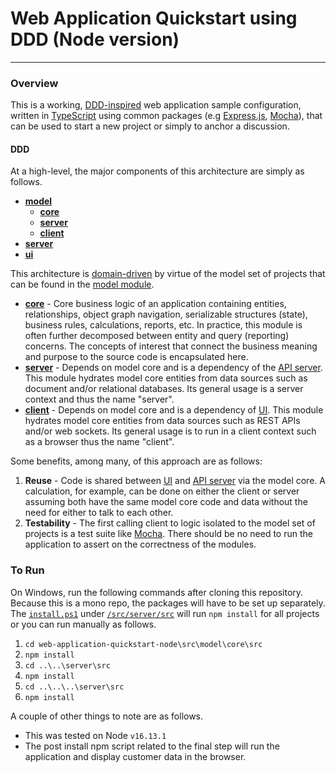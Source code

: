 # Web Application Quickstart using DDD (Node version)

---

### Overview

This is a working, [DDD-inspired](https://en.wikipedia.org/wiki/Domain-driven_design) web application sample configuration, written in [TypeScript](https://www.typescriptlang.org/) using common packages (e.g [Express.js](http://expressjs.com/), [Mocha](https://mochajs.org/)), that can be used to start a new project or simply to anchor a discussion.  

#### DDD

At a high-level, the major components of this architecture are simply as follows.

- [**model**](./src/model)
	- [**core**](./src/model/core/src)
	- [**server**](./src/model/server/src)
	- [**client**](./src/model/client/src)
- [**server**](./src/server/src)
- [**ui**](./src/ui/src)

This architecture is [domain-driven](https://en.wikipedia.org/wiki/Domain-driven_design) by virtue of the model set of projects that can be found in the [model module](./src/model).  

- [**core**](./src/model/core/src) - Core business logic of an application containing entities, relationships, object graph navigation, serializable structures (state), business rules, calculations, reports, etc. In practice, this module is often further decomposed between entity and query (reporting) concerns.  The concepts of interest that connect the business meaning and purpose to the source code is encapsulated here.
- [**server**](./src/model/server/src) - Depends on model core and is a dependency of the [API server](./src/server).  This module hydrates model core entities from data sources such as document and/or relational databases.  Its general usage is a server context and thus the name "server".
- [**client**](./src/model/client/src) - Depends on model core and is a dependency of [UI](./src/ui). This module hydrates model core entities from data sources such as REST APIs and/or web sockets.  Its general usage is to run in a client context such as a browser thus the name "client".

Some benefits, among many, of this approach are as follows:

1. **Reuse** - Code is shared between [UI](./src/ui) and [API server](./src/server) via the model core.  A calculation, for example, can be done on either the client or server assuming both have the same model core code and data without the need for either to talk to each other.
2. **Testability** - The first calling client to logic isolated to the model set of projects is a test suite like [Mocha](https://mochajs.org/).  There should be no need to run the application to assert on the correctness of the modules.  

### To Run

On Windows, run the following commands after cloning this repository.  Because this is a mono repo, the packages will have to be set up separately.  The [`install.ps1`](./src/server/src/install.ps1) under [`/src/server/src`](./src/server/src) will run `npm install` for all projects or you can run manually as follows.

1. `cd web-application-quickstart-node\src\model\core\src`
2. `npm install`
3. `cd ..\..\server\src`
4. `npm install`
5. `cd ..\..\..\server\src`
6. `npm install`

A couple of other things to note are as follows.

- This was tested on Node `v16.13.1` 
- The post install npm script related to the final step will run the application and display customer data in the browser.
